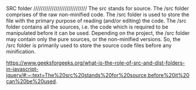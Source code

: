 SRC folder /////////////////////////////
The src stands for source.
The /src folder comprises of the raw non-minified code.
The /src folder is used to store the file with the primary purpose of reading (and/or editing) the code.
The /src folder contains all the sources, i.e. the code which is required to be manipulated before it can be used.
Depending on the project, the /src folder may contain only the pure sources, or the non-minified versions.
So, the /src folder is primarily used to store the source code files before any minification.

https://www.geeksforgeeks.org/what-is-the-role-of-src-and-dist-folders-in-javascript-jquery/#:~:text=The%20src%20stands%20for%20source,before%20it%20can%20be%20used.